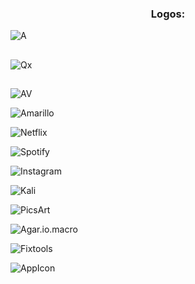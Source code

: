 <h3 align="center">Logos:</h2>

![A](https://github.com/QxAngel/QxAngel/assets/136937878/0641c6ac-b563-4564-ab90-ac9d3656e21c)
<h2></h2>

![Qx](https://github.com/QxAngel/QxAngel/assets/136937878/76fcb720-7ae8-4e55-9327-7a07ea17abdf)
<h2></h2>

![AV](https://github.com/QxAngel/QxAngel/assets/136937878/0fea5dd0-418d-4337-896b-4bf7525baa51)

![Amarillo](https://github.com/QxAngel/QxAngel/assets/136937878/5add8513-66fe-41fe-bd82-7dd9ed45c563)

![Netflix](https://github.com/QxAngel/QxAngel/assets/136937878/10bf1b23-77d2-4183-9e65-a66d5f9c6420)

![Spotify](https://github.com/QxAngel/QxAngel/assets/136937878/7f230d8a-ea1a-4242-956d-455c18e46102)

![Instagram](https://github.com/QxAngel/QxAngel/assets/136937878/7ea47326-6e0f-4dd2-969d-f12c52a8533e)

![Kali](https://github.com/QxAngel/QxAngel/assets/136937878/9ec5e1f9-24b9-4c7e-93b3-f25ec0e5a48d)

![PicsArt](https://github.com/QxAngel/QxAngel/assets/136937878/4f53d7fe-18a1-4dac-a939-2f9654293ba0)

![Agar.io.macro](https://github.com/QxAngel/QxAngel/assets/136937878/5bd3b5a4-c162-4d3f-bdf6-2f16845a07bb)

![Fixtools](https://github.com/QxAngel/QxAngel/assets/136937878/2c5ddaae-5742-46a4-8040-52622405ee1e)

![AppIcon](https://github.com/QxAngel/QxAngel/assets/136937878/6f96a5e9-fe5e-478a-a5d8-309cf6808b00)

